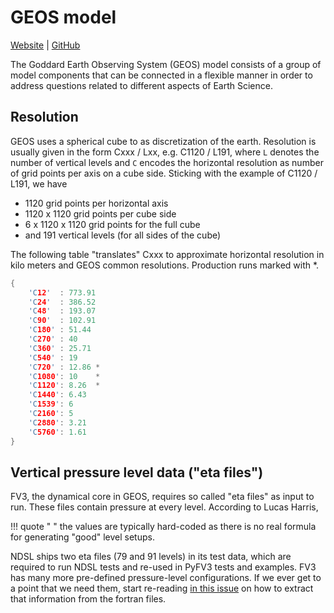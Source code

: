 # GEOS model

[Website](https://gmao.gsfc.nasa.gov/GEOS_systems/) | [GitHub](https://gmao.gsfc.nasa.gov/GEOS_systems/)

The Goddard Earth Observing System (GEOS) model consists of a group of model components that can be connected in a flexible manner in order to address questions related to different aspects of Earth Science.

## Resolution

GEOS uses a spherical cube to as discretization of the earth. Resolution is usually given in the form Cxxx / Lxx, e.g. C1120 / L191, where `L` denotes the number of vertical levels and `C` encodes the horizontal resolution as number of grid points per axis on a cube side. Sticking with the example of C1120 / L191, we have

- 1120 grid points per horizontal axis
- 1120 x 1120 grid points per cube side
- 6 x 1120 x 1120 grid points for the full cube
- and 191 vertical levels (for all sides of the cube)

The following table "translates" Cxxx to approximate horizontal resolution in kilo meters and GEOS common resolutions. Production runs marked with *.

```c
{ 
    'C12'  : 773.91
    'C24'  : 386.52
    'C48'  : 193.07
    'C90'  : 102.91
    'C180' : 51.44
    'C270' : 40
    'C360' : 25.71
    'C540' : 19
    'C720' : 12.86 *
    'C1080': 10    *
    'C1120': 8.26  *
    'C1440': 6.43
    'C1539': 6
    'C2160': 5
    'C2880': 3.21
    'C5760': 1.61
}
```

## Vertical pressure level data ("eta files")

FV3, the dynamical core in GEOS, requires so called "eta files" as input to run. These files contain pressure at every level. According to Lucas Harris,

!!! quote " "
    the values are typically hard-coded as there is no real formula for generating "good" level setups.

NDSL ships two eta files (79 and 91 levels) in its test data, which are required to run NDSL tests and re-used in PyFV3 tests and examples. FV3 has many more pre-defined pressure-level configurations. If we ever get to a point that we need them, start re-reading [in this issue](https://github.com/NOAA-GFDL/pace/pull/149#issuecomment-3304212098) on how to extract that information from the fortran files.
